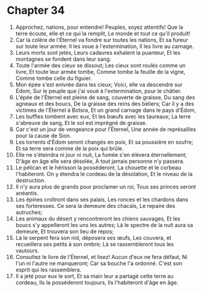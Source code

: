 # Chapter 34

1. Approchez, nations, pour entendre! Peuples, soyez attentifs! Que la terre écoute, elle et ce qui la remplit, Le monde et tout ce qu'il produit!
2. Car la colère de l'Éternel va fondre sur toutes les nations, Et sa fureur sur toute leur armée: Il les voue à l'extermination, Il les livre au carnage.
3. Leurs morts sont jetés, Leurs cadavres exhalent la puanteur, Et les montagnes se fondent dans leur sang.
4. Toute l'armée des cieux se dissout; Les cieux sont roulés comme un livre, Et toute leur armée tombe, Comme tombe la feuille de la vigne, Comme tombe celle du figuier.
5. Mon épée s'est enivrée dans les cieux; Voici, elle va descendre sur Édom, Sur le peuple que j'ai voué à l'extermination, pour le châtier.
6. L'épée de l'Éternel est pleine de sang, couverte de graisse, Du sang des agneaux et des boucs, De la graisse des reins des béliers; Car il y a des victimes de l'Éternel à Botsra, Et un grand carnage dans le pays d'Édom,
7. Les buffles tombent avec eux, Et les bœufs avec les taureaux; La terre s'abreuve de sang, Et le sol est imprégné de graisse.
8. Car c'est un jour de vengeance pour l'Éternel, Une année de représailles pour la cause de Sion.
9. Les torrents d'Édom seront changés en poix, Et sa poussière en soufre; Et sa terre sera comme de la poix qui brûle.
10. Elle ne s'éteindra ni jour ni nuit, La fumée s'en élèvera éternellement; D'âge en âge elle sera désolée, À tout jamais personne n'y passera.
11. Le pélican et le hérisson la posséderont, La chouette et le corbeau l'habiteront. On y étendra le cordeau de la désolation, Et le niveau de la destruction.
12. Il n'y aura plus de grands pour proclamer un roi, Tous ses princes seront anéantis.
13. Les épines croîtront dans ses palais, Les ronces et les chardons dans ses forteresses. Ce sera la demeure des chacals, Le repaire des autruches;
14. Les animaux du désert y rencontreront les chiens sauvages, Et les boucs s'y appelleront les uns les autres; Là le spectre de la nuit aura sa demeure, Et trouvera son lieu de repos;
15. Là le serpent fera son nid, déposera ses œufs, Les couvera, et recueillera ses petits à son ombre; Là se rassembleront tous les vautours.
16. Consultez le livre de l'Éternel, et lisez! Aucun d'eux ne fera défaut, Ni l'un ni l'autre ne manqueront; Car sa bouche l'a ordonné. C'est son esprit qui les rassemblera.
17. Il a jeté pour eux le sort, Et sa main leur a partagé cette terre au cordeau, Ils la posséderont toujours, Ils l'habiteront d'âge en âge.

